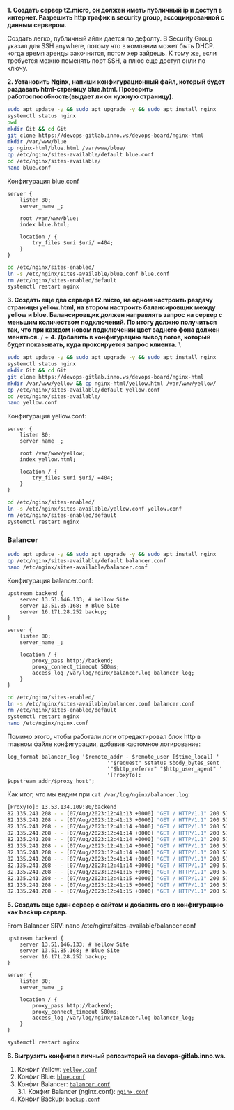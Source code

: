 **1. Создать сервер t2.micro, он должен иметь публичный ip и доступ в интернет. Разрешить http трафик в security group, ассоциированной с данным сервером.**

Создать легко, публичный айпи дается по дефолту. В Security Group указал для SSH anywhere, потому что в компании может быть DHCP. когда время аренды закочнится, потом хер зайдешь. К тому же, если требуется можно поменять порт SSH, а плюс еще доступ онли по ключу.

**2. Установить Nginx, напиши конфигурационный файл, который будет раздавать html-страницу blue.html. Проверить работоспособность(выдает ли он нужную страницу).**

```bash
sudo apt update -y && sudo apt upgrade -y && sudo apt install nginx
systemctl status nginx
pwd
mkdir Git && cd Git
git clone https://devops-gitlab.inno.ws/devops-board/nginx-html
mkdir /var/www/blue
cp nginx-html/blue.html /var/www/blue/
cp /etc/nginx/sites-available/default blue.conf
cd /etc/nginx/sites-available/
nano blue.conf
```

Конфигурация blue.conf
```
server {
    listen 80;
    server_name _;

    root /var/www/blue;
    index blue.html;

    location / {
        try_files $uri $uri/ =404;
    }
}
```

```bash
cd /etc/nginx/sites-enabled/
ln -s /etc/nginx/sites-available/blue.conf blue.conf
rm /etc/nginx/sites-enabled/default
systemctl restart nginx
```

**3. Создать еще два сервера t2.micro, на одном настроить раздачу страницы yellow.html, на втором настроить балансировщик между yellow и blue. Балансировщик должен направлять запрос на сервер с меньшим количеством подключений. По итогу должно получиться так, что при каждом новом подключении цвет заднего фона должен меняться.** /
+
**4. Добавить в конфигурацию вывод логов, который будет показывать, куда проксируется запрос клиента.** \

```bash
sudo apt update -y && sudo apt upgrade -y && sudo apt install nginx
systemctl status nginx
mkdir Git && cd Git
git clone https://devops-gitlab.inno.ws/devops-board/nginx-html
mkdir /var/www/yellow && cp nginx-html/yellow.html /var/www/yellow/
cp /etc/nginx/sites-available/default yellow.conf
cd /etc/nginx/sites-available/
nano yellow.conf
```

Конфигурация yellow.conf:
```
server {
    listen 80;
    server_name _;

    root /var/www/yellow;
    index yellow.html;

    location / {
        try_files $uri $uri/ =404;
    }
}
```

```bash
cd /etc/nginx/sites-enabled/
ln -s /etc/nginx/sites-available/yellow.conf yellow.conf
rm /etc/nginx/sites-enabled/default
systemctl restart nginx
```

### Balancer

```bash
sudo apt update -y && sudo apt upgrade -y && sudo apt install nginx
cp /etc/nginx/sites-available/default balancer.conf
nano /etc/nginx/sites-available/balancer.conf
```

Конфигурация balancer.conf:
```
upstream backend {
    server 13.51.146.133; # Yellow Site
    server 13.51.85.168; # Blue Site
    server 16.171.28.252 backup;
}

server {
    listen 80;
    server_name _;

    location / {
        proxy_pass http://backend;
	    proxy_connect_timeout 500ms;
        access_log /var/log/nginx/balancer.log balancer_log;
    }
}
```

```bash
cd /etc/nginx/sites-enabled/
ln -s /etc/nginx/sites-available/balancer.conf balancer.conf
rm /etc/nginx/sites-enabled/default
systemctl restart nginx
nano /etc/nginx/nginx.conf
```

Помимо этого, чтобы работали логи отредактировал блок http в главном файле конфигурации, добавив кастомное логирование:

```
log_format balancer_log '$remote_addr - $remote_user [$time_local] '
                                '"$request" $status $body_bytes_sent '
                                '"$http_referer" "$http_user_agent" '
                                '[ProxyTo]: $upstream_addr/$proxy_host';
```

Как итог, что мы видим при `cat /var/log/nginx/balancer.log`:

```bash
[ProxyTo]: 13.53.134.109:80/backend
82.135.241.208 - - [07/Aug/2023:12:41:13 +0000] "GET / HTTP/1.1" 200 574 "-" "Mozilla/5.0 (Windows NT 10.0; Win64; x64) AppleWebKit/537.36 (KHTML, like Gecko) Chrome/114.0.0.0 Safari/537.36" [ProxyTo]: 13.51.196.143:80/backend
82.135.241.208 - - [07/Aug/2023:12:41:13 +0000] "GET / HTTP/1.1" 200 574 "-" "Mozilla/5.0 (Windows NT 10.0; Win64; x64) AppleWebKit/537.36 (KHTML, like Gecko) Chrome/114.0.0.0 Safari/537.36" [ProxyTo]: 13.53.134.109:80/backend
82.135.241.208 - - [07/Aug/2023:12:41:14 +0000] "GET / HTTP/1.1" 200 574 "-" "Mozilla/5.0 (Windows NT 10.0; Win64; x64) AppleWebKit/537.36 (KHTML, like Gecko) Chrome/114.0.0.0 Safari/537.36" [ProxyTo]: 13.51.196.143:80/backend
82.135.241.208 - - [07/Aug/2023:12:41:14 +0000] "GET / HTTP/1.1" 200 574 "-" "Mozilla/5.0 (Windows NT 10.0; Win64; x64) AppleWebKit/537.36 (KHTML, like Gecko) Chrome/114.0.0.0 Safari/537.36" [ProxyTo]: 13.53.134.109:80/backend
82.135.241.208 - - [07/Aug/2023:12:41:14 +0000] "GET / HTTP/1.1" 200 574 "-" "Mozilla/5.0 (Windows NT 10.0; Win64; x64) AppleWebKit/537.36 (KHTML, like Gecko) Chrome/114.0.0.0 Safari/537.36" [ProxyTo]: 13.51.196.143:80/backend
82.135.241.208 - - [07/Aug/2023:12:41:14 +0000] "GET / HTTP/1.1" 200 574 "-" "Mozilla/5.0 (Windows NT 10.0; Win64; x64) AppleWebKit/537.36 (KHTML, like Gecko) Chrome/114.0.0.0 Safari/537.36" [ProxyTo]: 13.53.134.109:80/backend
82.135.241.208 - - [07/Aug/2023:12:41:14 +0000] "GET / HTTP/1.1" 200 574 "-" "Mozilla/5.0 (Windows NT 10.0; Win64; x64) AppleWebKit/537.36 (KHTML, like Gecko) Chrome/114.0.0.0 Safari/537.36" [ProxyTo]: 13.51.196.143:80/backend
82.135.241.208 - - [07/Aug/2023:12:41:14 +0000] "GET / HTTP/1.1" 200 574 "-" "Mozilla/5.0 (Windows NT 10.0; Win64; x64) AppleWebKit/537.36 (KHTML, like Gecko) Chrome/114.0.0.0 Safari/537.36" [ProxyTo]: 13.53.134.109:80/backend
82.135.241.208 - - [07/Aug/2023:12:41:14 +0000] "GET / HTTP/1.1" 200 574 "-" "Mozilla/5.0 (Windows NT 10.0; Win64; x64) AppleWebKit/537.36 (KHTML, like Gecko) Chrome/114.0.0.0 Safari/537.36" [ProxyTo]: 13.51.196.143:80/backend
82.135.241.208 - - [07/Aug/2023:12:41:15 +0000] "GET / HTTP/1.1" 200 574 "-" "Mozilla/5.0 (Windows NT 10.0; Win64; x64) AppleWebKit/537.36 (KHTML, like Gecko) Chrome/114.0.0.0 Safari/537.36" [ProxyTo]: 13.53.134.109:80/backend
82.135.241.208 - - [07/Aug/2023:12:41:15 +0000] "GET / HTTP/1.1" 200 574 "-" "Mozilla/5.0 (Windows NT 10.0; Win64; x64) AppleWebKit/537.36 (KHTML, like Gecko) Chrome/114.0.0.0 Safari/537.36" [ProxyTo]: 13.51.196.143:80/backend
82.135.241.208 - - [07/Aug/2023:12:41:15 +0000] "GET / HTTP/1.1" 200 574 "-" "Mozilla/5.0 (Windows NT 10.0; Win64; x64) AppleWebKit/537.36 (KHTML, like Gecko) Chrome/114.0.0.0 Safari/537.36" [ProxyTo]: 13.53.134.109:80/backend
82.135.241.208 - - [07/Aug/2023:12:41:15 +0000] "GET / HTTP/1.1" 200 574 "-" "Mozilla/5.0 (Windows NT 10.0; Win64; x64) AppleWebKit/537.36 (KHTML, like Gecko) Chrome/114.0.0.0 Safari/537.36" [ProxyTo]: 13.51.196.143:80/backend
```

**5. Создать еще один сервер с сайтом и добавить его в конфигурацию как backup сервер.**

From Balancer SRV:
nano /etc/nginx/sites-available/balancer.conf

```
upstream backend {
    server 13.51.146.133; # Yellow Site
    server 13.51.85.168; # Blue Site
    server 16.171.28.252 backup;
}

server {
    listen 80;
    server_name _;

    location / {
        proxy_pass http://backend;
	    proxy_connect_timeout 500ms;
        access_log /var/log/nginx/balancer.log balancer_log;
    }
}
```

```bash
systemctl restart nginx
```

**6. Выгрузить конфиги в личный репозиторий на devops-gitlab.inno.ws.**

1. Конфиг Yellow: [`yellow.conf`](cfg/yellow.conf)
2. Конфиг Blue: [`blue.conf`](cfg/blue.conf)
3. Конфиг Balancer: [`balancer.conf`](cfg/balancer.conf) \
    3.1. Конфиг Balancer (nginx.conf): [`nginx.conf`](cfg/nginx.conf)
4. Конфиг Backup: [`backup.conf`](cfg/backup.conf)






